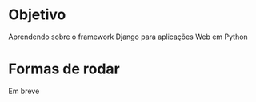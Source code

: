 
# Objetivo 
Aprendendo sobre o framework Django para aplicações Web em Python

# Formas de rodar
Em breve
